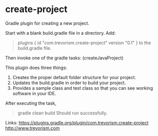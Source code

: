 # create-project
Gradle plugin for creating a new project.

Start with a blank build.gradle file in a directory.
Add:

> plugins {
>    id "com.trevorism.create-project" version "0.1"
> }
to the build.gradle file.

Then invoke one of the gradle tasks: (createJavaProject)

This plugin does three things:

1) Creates the proper default folder structure for your project.
2) Updates the build.gradle in order to build your project.
3) Provides a sample class and test class so that you can see working software in your IDE.

After executing the task,
> gradle clean build
Should run successfully.

Links:
https://plugins.gradle.org/plugin/com.trevorism.create-project
http://www.trevorism.com